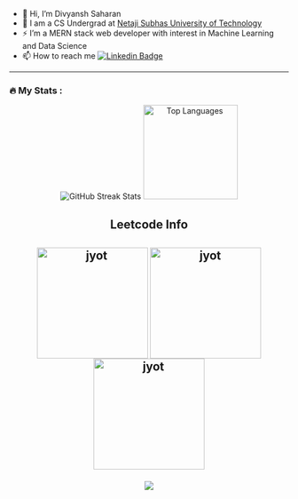 - 👋 Hi, I’m Divyansh Saharan
- 🔭 I am a CS Undergrad at <a href="http://www.nsut.ac.in/">Netaji Subhas University of Technology</a>
- ⚡ I’m a MERN stack web developer with interest in Machine Learning and Data Science
- 📫 How to reach me [![Linkedin Badge](https://img.shields.io/badge/-Divyansh_Saharan-blue?style=flat&logo=Linkedin&logoColor=white)](https://www.linkedin.com/in/divyansh-saharan-534380259/)
---


### 🔥 My Stats :




<div align="center">
<p align="center">
    <img src="https://github-readme-streak-stats.herokuapp.com/?user=DivyanshSaharan&theme=dark&background=0d1117" alt="GitHub Streak Stats"/>
    <img src="https://github-readme-stats.vercel.app/api/top-langs/?username=DivyanshSaharan&layout=compact&theme=github_dark" alt="Top Languages" height="170px" />
</p>
  
</div>

<h2 align="center">Leetcode Info<h2>  
<p align="center">
  <a href="https://leetcode.com/divyansh1_1/" target="_blank"><img align="center" src="https://assets.leetcode.com/static_assets/marketing/2024-200.gif" alt="jyot" height="200" width="200" /></a>
  <a href="https://leetcode.com/divyansh1_1/" target="_blank"><img align="center" src="https://assets.leetcode.com/static_assets/marketing/2024.gif" alt="jyot" height="200" width="200" /></a>
  <a href="https://leetcode.com/divyansh1_1/" target="_blank"><img align="center" src="https://assets.leetcode.com/static_assets/marketing/2024-100.gif" alt="jyot" height="200" width="200" /></a>
</p>
<p align="center">
  
  <img  align=top flex-grow=1 src="https://leetcard.jacoblin.cool/divyansh1_1?theme=dark&font=Nunito&ext=heatmap" />  
</p>
<br/>
